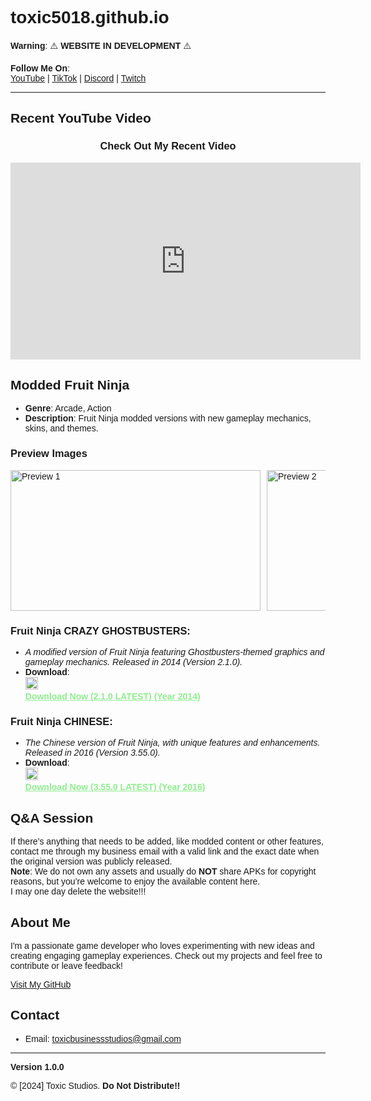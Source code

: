 # toxic5018.github.io

**Warning**: ⚠️ **WEBSITE IN DEVELOPMENT** ⚠️

**Follow Me On**:  
[YouTube](https://www.youtube.com/playlist?list=PLd5gJYrm0hoCmzNHopuUjmZktYtvLd4qy) | [TikTok](https://www.tiktok.com/@toxic5018yt) | [Discord](https://discord.gg/5PQ68Sgqav) | [Twitch](https://www.twitch.tv/toxic5018)

---

## Recent YouTube Video
<div style="text-align: center;">
  <h3>Check Out My Recent Video</h3>
  <iframe width="560" height="315" src="https://www.youtube.com/embed?listType=playlist&list=PLd5gJYrm0hoCmzNHopuUjmZktYtvLd4qy&autoplay=1" frameborder="0" allow="accelerometer; autoplay; encrypted-media; gyroscope; picture-in-picture" allowfullscreen></iframe>
</div>

## Modded Fruit Ninja
- **Genre**: Arcade, Action  
- **Description**: Fruit Ninja modded versions with new gameplay mechanics, skins, and themes.

### Preview Images
<div style="display: flex; overflow-x: scroll;">
  <img src="https://play-lh.googleusercontent.com/V9WnBLaWFXUSTVXvAYsXTsZWTEFPgiGE82dpuFKXpXePXxddHo2NHNlaeL4DN0Jdyq8=w526-h296-rw" alt="Preview 1" width="400" height="225" style="margin-right: 10px;"/>
  <img src="https://play-lh.googleusercontent.com/s_tPMlpmk_9vzX3523Lk4ttR_IeQGqxOrkKVqLJtexX6EKTlWt1YLW8i18DHormKmg=w526-h296-rw" alt="Preview 2" width="400" height="225" style="margin-right: 10px;"/>
  <img src="https://play-lh.googleusercontent.com/dc31RwBORfwWBbMTgQinBROdMcsGUGPqRxlJI1RF1irAjR2x45TqQtJdqFqbDVX7rR8=w526-h296-rw" alt="Preview 3" width="400" height="225" style="margin-right: 10px;"/>
  <img src="https://play-lh.googleusercontent.com/R5kUH26mDQWD3Tj3UorhtibsDq7Qipa6LVqUsGb58pqCL_FnXxWF9yyfxFQ0fxpb5G9q=w526-h296-rw" alt="Preview 4" width="400" height="225" style="margin-right: 10px;"/>
</div>

### Fruit Ninja CRAZY GHOSTBUSTERS:
- *A modified version of Fruit Ninja featuring Ghostbusters-themed graphics and gameplay mechanics. Released in 2014 (Version 2.1.0).*  
- **Download**:  
  <img src="https://f4.bcbits.com/img/a0356558918_65" alt="FN Ghostbusters Icon" width="20" height="20"/>  
  <a href="https://www.mediafire.com/file/p281pfhcgdipw8n/Fruit_Ninja_Ghostbusters_Mod_By_Superstrongtaner_%2528Revised%2529.zip/file" target="_blank" style="font-family: Arial, sans-serif; font-weight: bold; color: lightgreen;">Download Now (2.1.0 LATEST) (Year 2014)</a>

### Fruit Ninja CHINESE:
- *The Chinese version of Fruit Ninja, with unique features and enhancements. Released in 2016 (Version 3.55.0).*  
- **Download**:  
  <img src="https://encrypted-tbn0.gstatic.com/images?q=tbn:ANd9GcSCZo4oOwnyhDDrrVgqF_HU1fKtr47mr-YSYQ&s" alt="FN Chinese Icon" width="20" height="20"/>  
  <a href="https://www.mediafire.com/file/gqi330uzno5ka0d/Fruit_Ninja_Chinese_%2528Revised%2529.apk/file" target="_blank" style="font-family: Arial, sans-serif; font-weight: bold; color: lightgreen;">Download Now (3.55.0 LATEST) (Year 2016)</a>

## Q&A Session
If there’s anything that needs to be added, like modded content or other features, contact me through my business email with a valid link and the exact date when the original version was publicly released.  
**Note**: We do not own any assets and usually do **NOT** share APKs for copyright reasons, but you’re welcome to enjoy the available content here.  
I may one day delete the website!!!

## About Me
I'm a passionate game developer who loves experimenting with new ideas and creating engaging gameplay experiences. Check out my projects and feel free to contribute or leave feedback!

[Visit My GitHub](https://github.com/toxic5018)

## Contact
- Email: toxicbusinessstudios@gmail.com

---

**Version 1.0.0**

© [2024] Toxic Studios. **Do Not Distribute!!**

<!-- AdSense Script -->
<script async src="https://pagead2.googlesyndication.com/pagead/js/adsbygoogle.js?client=ca-pub-2851265996786440"
     crossorigin="anonymous"></script>

<!-- Theme Script: Detect System Theme (Dark/Light Mode) -->
<script>
  const prefersDarkScheme = window.matchMedia("(prefers-color-scheme: dark)");
  const body = document.body;

  // Function to update the background based on the system theme
  function updateTheme() {
    if (prefersDarkScheme.matches) {
      body.style.backgroundColor = "#121212"; // Dark background
      body.style.color = "#fff"; // Light text color
    } else {
      body.style.backgroundColor = "#ffffff"; // Light background
      body.style.color = "#000"; // Dark text color
    }
  }

  // Apply the theme on page load
  updateTheme();

  // Listen for changes in system theme preference
  prefersDarkScheme.addEventListener("change", updateTheme);
</script>

<!-- Font Link for 'Sen' -->
<link href="https://fonts.googleapis.com/css2?family=Sen:wght@400;600&display=swap" rel="stylesheet">

<!-- CSS Style for Sen Font -->
<style>
  body {
    font-family: 'Sen', sans-serif;
  }

  /* Apply Arial font to download links */
  a {
    font-family: Arial, sans-serif;
  }
</style>
